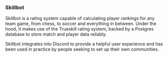 ### Skillbot

Skillbot is a rating system capable of calculating player rankings for any team game, from chess, to soccer and everything in between.
Under the hood, it makes use of the Trueskill rating system, backed by a Postgres database to store match and player data reliably.

Skillbot integrates into Discord to provide a helpful user experience and has been used in practice by people seeking to set up their own communities.